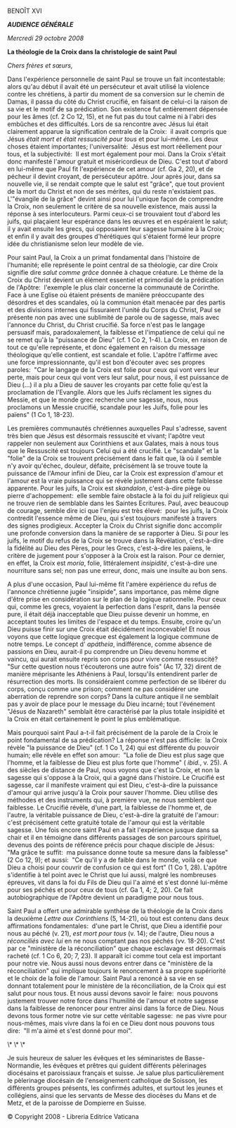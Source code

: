 BENOÎT XVI

***AUDIENCE GÉNÉRALE***

*Mercredi 29 octobre 2008*

**La théologie de la Croix dans la christologie de saint Paul**

*Chers frères et sœurs,*

Dans l'expérience personnelle de saint Paul se trouve un fait incontestable:  alors qu'au début il avait été un persécuteur et avait utilisé la violence contre les chrétiens, à partir du moment de sa conversion sur le chemin de Damas, il passa du côté du Christ crucifié, en faisant de celui-ci la raison de sa vie et le motif de sa prédication. Son existence fut entièrement dépensée pour les âmes (cf. 2 Co 12, 15), et ne fut pas du tout calme ni à l'abri des embûches et des difficultés. Lors de sa rencontre avec Jésus lui était clairement apparue la signification centrale de la Croix:  il avait compris que Jésus *était mort et était ressuscité pour tous* et pour lui-même. Les deux choses étaient importantes; l'universalité:  Jésus est mort réellement pour tous, et la subjectivité:  Il est mort également pour moi. Dans la Croix s'était donc manifesté l'amour gratuit et miséricordieux de Dieu. C'est tout d'abord en lui-même que Paul fit l'expérience de cet amour (cf. Ga 2, 20), et de pécheur il devint croyant, de persécuteur apôtre. Jour après jour, dans sa nouvelle vie, il se rendait compte que le salut est "grâce", que tout provient de la mort du Christ et non de ses mérites, qui du reste n'existaient pas. L'"évangile de la grâce" devint ainsi pour lui l'unique façon de comprendre la Croix, non seulement le critère de sa nouvelle existence, mais aussi la réponse à ses interlocuteurs. Parmi ceux-ci se trouvaient tout d'abord les juifs, qui plaçaient leur espérance dans les œuvres et en espéraient le salut; il y avait ensuite les grecs, qui opposaient leur sagesse humaine à la Croix; et enfin il y avait des groupes d'hérétiques qui s'étaient formé leur propre idée du christianisme selon leur modèle de vie.

Pour saint Paul, la Croix a un primat fondamental dans l'histoire de l'humanité; elle représente le point central de sa théologie, car dire Croix signifie dire *salut comme grâce* donnée à chaque créature. Le thème de la Croix du Christ devient un élément essentiel et primordial de la prédication de l'Apôtre:  l'exemple le plus clair concerne la communauté de Corinthe. Face à une Eglise où étaient présents de manière préoccupante des désordres et des scandales, où la communion était menacée par des partis et des divisions internes qui fissuraient l'unité du Corps du Christ, Paul se présente non pas avec une sublimité de parole ou de sagesse, mais avec l'annonce du Christ, du Christ crucifié. Sa force n'est pas le langage persuasif mais, paradoxalement, la faiblesse et l'impatience de celui qui ne se remet qu'à la "puissance de Dieu" (cf. 1 Co 2, 1-4). La Croix, en raison de tout ce qu'elle représente, et donc également en raison du message théologique qu'elle contient, est scandale et folie. L'apôtre l'affirme avec une force impressionnante, qu'il est bon d'écouter avec ses propres paroles:  "Car le langage de la Croix est folie pour ceux qui vont vers leur perte, mais pour ceux qui vont vers leur salut, pour nous, il est puissance de Dieu (...) il a plu a Dieu de sauver les croyants par cette folie qu'est la proclamation de l'Evangile. Alors que les Juifs réclament les signes du Messie, et que le monde grec recherche une sagesse, nous, nous proclamons un Messie crucifié, scandale pour les Juifs, folie pour les païens" (1 Co 1, 18-23).

Les premières communautés chrétiennes auxquelles Paul s'adresse, savent très bien que Jésus est désormais ressuscité et vivant; l'apôtre veut rappeler non seulement aux Corinthiens et aux Galates, mais à nous tous que le Ressuscité est toujours Celui qui a été crucifié. Le "scandale" et la "folie" de la Croix se trouvent précisément dans le fait que, là où il semble n'y avoir qu'échec, douleur, défaite, précisément là se trouve toute la puissance de l'Amour infini de Dieu, car la Croix est expression d'amour et l'amour est la vraie puissance qui se révèle justement dans cette faiblesse apparente. Pour les juifs, la Croix est *skandalon*, c'est-à-dire piège ou pierre d'achoppement:  elle semble faire obstacle à la foi du juif religieux qui ne trouve rien de semblable dans les Saintes Ecritures. Paul, avec beaucoup de courage, semble dire ici que l'enjeu est très élevé:  pour les juifs, la Croix contredit l'essence même de Dieu, qui s'est toujours manifesté à travers des signes prodigieux. Accepter la Croix du Christ signifie donc accomplir une profonde conversion dans la manière de se rapporter à Dieu. Si pour les juifs, le motif du refus de la Croix se trouve dans la Révélation, c'est-à-dire la fidélité au Dieu des Pères, pour les Grecs, c'est-à-dire les païens, le critère de jugement pour s'opposer à la Croix est la raison. Pour ce dernier, en effet, la Croix est *moría*, folie, littéralement *insipidité*, c'est-à-dire une nourriture sans sel; non pas une erreur, donc, mais une insulte au bon sens.

A plus d'une occasion, Paul lui-même fit l'amère expérience du refus de l'annonce chrétienne jugée "insipide", sans importance, pas même digne d'être prise en considération sur le plan de la logique rationnelle. Pour ceux qui, comme les grecs, voyaient la perfection dans l'esprit, dans la pensée pure, il était déjà inacceptable que Dieu puisse devenir un homme, en acceptant toutes les limites de l'espace et du temps. Ensuite, croire qu'un Dieu puisse finir sur une Croix était décidément inconcevable! Et nous voyons que cette logique grecque est également la logique commune de notre temps. Le concept d' *apátheia*, indifférence, comme absence de passions en Dieu, aurait-il pu comprendre un Dieu devenu homme et vaincu, qui aurait ensuite repris son corps pour vivre comme ressuscité? "Sur cette question nous t'écouterons une autre fois" (Ac 17, 32) dirent de manière méprisante les Athéniens à Paul, lorsqu'ils entendirent parler de résurrection des morts. Ils considéraient comme perfection de se libérer du corps, conçu comme une prison; comment ne pas considérer une aberration de reprendre son corps? Dans la culture antique il ne semblait pas y avoir de place pour le message du Dieu incarné; tout l'événement "Jésus de Nazareth" semblait être caractérisé par la plus totale insipidité et la Croix en était certainement le point le plus emblématique.

Mais pourquoi saint Paul a-t-il fait précisément de la parole de la Croix le point fondamental de sa prédication? La réponse n'est pas difficile:  la Croix révèle "la puissance de Dieu" (cf. 1 Co 1, 24) qui est différente du pouvoir humain; elle révèle en effet son amour:  "La folie de Dieu est plus sage que l'homme, et la faiblesse de Dieu est plus forte que l'homme" ( *ibid.*, v. 25). A des siècles de distance de Paul, nous voyons que c'est la Croix, et non la sagesse qui s'oppose à la Croix, qui a gagné dans l'histoire. Le Crucifié est sagesse, car il manifeste vraiment qui est Dieu, c'est-à-dire la puissance d'amour qui arrive jusqu'à la Croix pour sauver l'homme. Dieu utilise des méthodes et des instruments qui, à première vue, ne nous semblent que faiblesse. Le Crucifié révèle, d'une part, la faiblesse de l'homme et, de l'autre, la véritable puissance de Dieu, c'est-à-dire la gratuité de l'amour:  c'est précisément cette gratuité totale de l'amour qui est la véritable sagesse. Une fois encore saint Paul en a fait l'expérience jusque dans sa chair et il en témoigne dans différents passages de son parcours spirituel, devenus des points de référence précis pour chaque disciple de Jésus:  "Ma grâce te suffit:  ma puissance donne toute sa mesure dans la faiblesse" (2 Co 12, 9); et aussi:  "Ce qu'il y a de faible dans le monde, voilà ce que Dieu a choisi pour couvrir de confusion ce qui est fort" (1 Co 1, 28). L'apôtre s'identifie à tel point avec le Christ que lui aussi, malgré les nombreuses épreuves, vit dans la foi du Fils de Dieu qui l'a aimé et s'est donné lui-même pour ses péchés et pour ceux de tous (cf. Ga 1, 4; 2, 20). Ce fait autobiographique de l'Apôtre devient un paradigme pour nous tous.

Saint Paul a offert une admirable synthèse de la théologie de la Croix dans la deuxième *Lettre aux Corinthiens* (5, 14-21), où tout est contenu dans deux affirmations fondamentales:  d'une part le Christ, que Dieu a identifié pour nous au péché (v. 21), *est mort pour tous* (v. 14); de l'autre, Dieu nous a *réconciliés avec lui* en ne nous comptant pas nos péchés (vv. 18-20). C'est par ce "ministère de la réconciliation" que chaque esclavage est désormais racheté (cf. 1 Co 6, 20; 7, 23). Il apparaît ici comme tout cela est important pour notre vie. Nous aussi nous devons entrer dans ce "ministère de la réconciliation" qui implique toujours le renoncement à sa propre supériorité et le choix de la folie de l'amour. Saint Paul a renoncé à sa vie en se donnant totalement pour le ministère de la réconciliation, de la Croix qui est salut pour nous tous. Et nous aussi devons savoir le faire:  nous pouvons justement trouver notre force dans l'humilité de l'amour et notre sagesse dans la faiblesse de renoncer pour entrer ainsi dans la force de Dieu. Nous devons tous former notre vie sur cette véritable sagesse:  ne pas vivre pour nous-mêmes, mais vivre dans la foi en ce Dieu dont nous pouvons tous dire:  "Il m'a aimé et s'est donné pour moi".

\\* \\* \\*

Je suis heureux de saluer les évêques et les séminaristes de Basse-Normandie, les évêques et prêtres qui guident différents pèlerinages diocésains et paroissiaux français et suisse. Je salue plus particulièrement le pèlerinage diocésain de l'enseignement catholique de Soisson, les différents groupes présents, les confirmés adultes, et surtout les jeunes et collégiens, ainsi que les servants de Messe des diocèses du Mans et de Metz, et de la paroisse de Dompierre en Suisse.

© Copyright 2008 - Libreria Editrice Vaticana